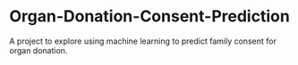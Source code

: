 # Organ-Donation-Consent-Prediction
A project to explore using machine learning to predict family consent for organ donation. 
